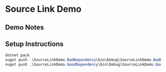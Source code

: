 # Source Link Demo

## Demo Notes

## Setup Instructions

```ps1
dotnet pack
nuget push .\SourceLinkDemo.BadDependency\bin\Debug\SourceLinkDemo.BadDependency.1.0.1.nupkg -Source https://api.nuget.org/v3/index.json
nuget push .\SourceLinkDemo.GoodDependency\bin\Debug\SourceLinkDemo.GoodDependency.1.0.1.nupkg -Source https://api.nuget.org/v3/index.json
```
